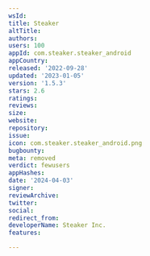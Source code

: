 ```yaml
---
wsId: 
title: Steaker
altTitle: 
authors: 
users: 100
appId: com.steaker.steaker_android
appCountry: 
released: '2022-09-28'
updated: '2023-01-05'
version: '1.5.3'
stars: 2.6
ratings: 
reviews: 
size: 
website: 
repository: 
issue: 
icon: com.steaker.steaker_android.png
bugbounty: 
meta: removed
verdict: fewusers
appHashes: 
date: '2024-04-03'
signer: 
reviewArchive: 
twitter: 
social: 
redirect_from: 
developerName: Steaker Inc.
features: 

---
```


